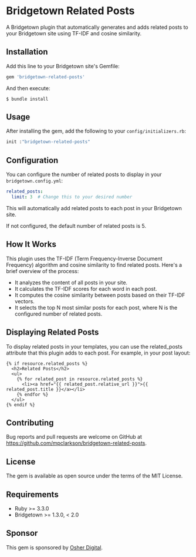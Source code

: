 # Bridgetown Related Posts

A Bridgetown plugin that automatically generates and adds related posts to your Bridgetown site using TF-IDF and cosine similarity.

## Installation

Add this line to your Bridgetown site's Gemfile:

```ruby
gem 'bridgetown-related-posts'
```

And then execute:

`$ bundle install`

## Usage

After installing the gem, add the following to your `config/initializers.rb`:

```ruby
init :"bridgetown-related-posts"
```

## Configuration

You can configure the number of related posts to display in your `bridgetown.config.yml`:

```yaml
related_posts:
  limit: 3  # Change this to your desired number
```  

This will automatically add related posts to each post in your Bridgetown site.

If not configured, the default number of related posts is 5.

## How It Works

This plugin uses the TF-IDF (Term Frequency-Inverse Document Frequency) algorithm and cosine similarity to find related posts. Here's a brief overview of the process:

- It analyzes the content of all posts in your site.
- It calculates the TF-IDF scores for each word in each post.
- It computes the cosine similarity between posts based on their TF-IDF vectors.
- It selects the top N most similar posts for each post, where N is the configured number of related posts.

## Displaying Related Posts

To display related posts in your templates, you can use the related_posts attribute that this plugin adds to each post. For example, in your post layout:

```liquid
{% if resource.related_posts %}
  <h2>Related Posts</h2>
  <ul>
    {% for related_post in resource.related_posts %}
      <li><a href="{{ related_post.relative_url }}">{{ related_post.title }}</a></li>
    {% endfor %}
  </ul>
{% endif %}
```

## Contributing
Bug reports and pull requests are welcome on GitHub at https://github.com/mpclarkson/bridgetown-related-posts.

## License

The gem is available as open source under the terms of the MIT License.

## Requirements

- Ruby >= 3.3.0
- Bridgetown >= 1.3.0, < 2.0

## Sponsor

This gem is sponsored by [Osher Digital](http://osher.com.au/).